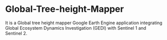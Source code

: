 # Global-Tree-height-Mapper

It is a Global tree height mapper Google Earth Engine application integrating Global Ecosystem Dynamics Investigation (GEDI) with Sentinel 1 and Sentinel 2.

